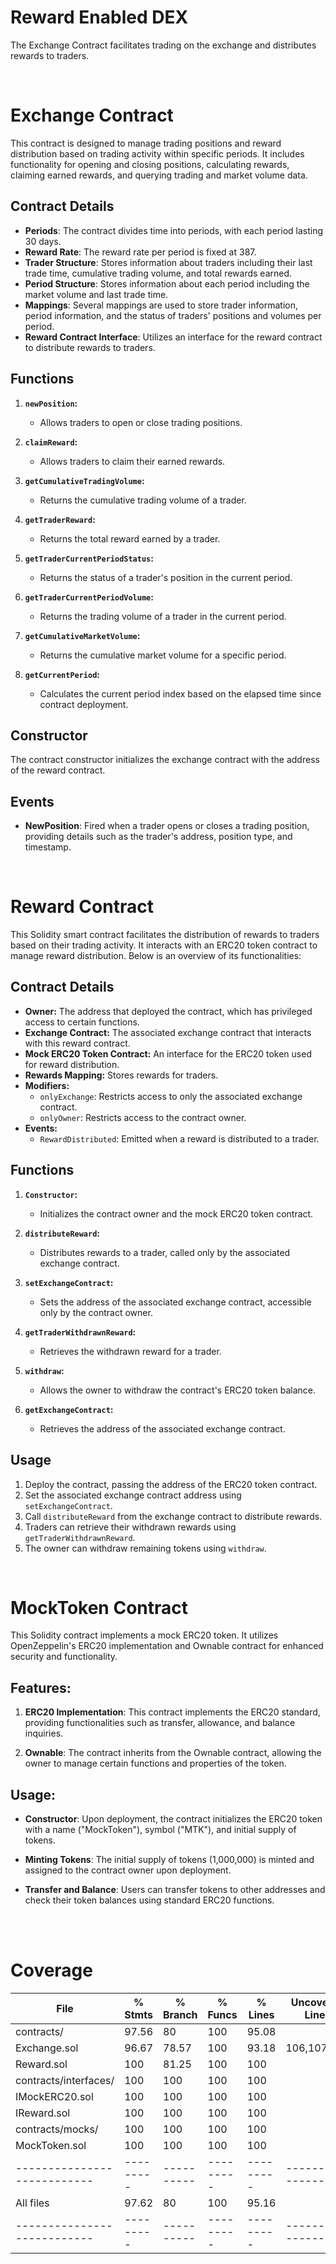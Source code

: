 # Reward Enabled DEX

The Exchange Contract facilitates trading on the exchange and distributes rewards to traders.

<br>

# Exchange Contract

This contract is designed to manage trading positions and reward distribution based on trading activity within specific periods. It includes functionality for opening and closing positions, calculating rewards, claiming earned rewards, and querying trading and market volume data.

## Contract Details

- **Periods**: The contract divides time into periods, with each period lasting 30 days.
- **Reward Rate**: The reward rate per period is fixed at 387.
- **Trader Structure**: Stores information about traders including their last trade time, cumulative trading volume, and total rewards earned.
- **Period Structure**: Stores information about each period including the market volume and last trade time.
- **Mappings**: Several mappings are used to store trader information, period information, and the status of traders' positions and volumes per period.
- **Reward Contract Interface**: Utilizes an interface for the reward contract to distribute rewards to traders.

## Functions

1. **`newPosition`:**

   - Allows traders to open or close trading positions.

2. **`claimReward`:**

   - Allows traders to claim their earned rewards.

3. **`getCumulativeTradingVolume`:**

   - Returns the cumulative trading volume of a trader.

4. **`getTraderReward`:**

   - Returns the total reward earned by a trader.

5. **`getTraderCurrentPeriodStatus`:**

   - Returns the status of a trader's position in the current period.

6. **`getTraderCurrentPeriodVolume`:**

   - Returns the trading volume of a trader in the current period.

7. **`getCumulativeMarketVolume`:**

   - Returns the cumulative market volume for a specific period.

8. **`getCurrentPeriod`:**
   - Calculates the current period index based on the elapsed time since contract deployment.

## Constructor

The contract constructor initializes the exchange contract with the address of the reward contract.

## Events

- **NewPosition**: Fired when a trader opens or closes a trading position, providing details such as the trader's address, position type, and timestamp.

<br>

# Reward Contract

This Solidity smart contract facilitates the distribution of rewards to traders based on their trading activity. It interacts with an ERC20 token contract to manage reward distribution. Below is an overview of its functionalities:

## Contract Details

- **Owner:** The address that deployed the contract, which has privileged access to certain functions.
- **Exchange Contract:** The associated exchange contract that interacts with this reward contract.
- **Mock ERC20 Token Contract:** An interface for the ERC20 token used for reward distribution.
- **Rewards Mapping:** Stores rewards for traders.
- **Modifiers:**
  - `onlyExchange`: Restricts access to only the associated exchange contract.
  - `onlyOwner`: Restricts access to the contract owner.
- **Events:**
  - `RewardDistributed`: Emitted when a reward is distributed to a trader.

## Functions

1. **`Constructor`:**

   - Initializes the contract owner and the mock ERC20 token contract.

2. **`distributeReward`:**

   - Distributes rewards to a trader, called only by the associated exchange contract.

3. **`setExchangeContract`:**

   - Sets the address of the associated exchange contract, accessible only by the contract owner.

4. **`getTraderWithdrawnReward`:**

   - Retrieves the withdrawn reward for a trader.

5. **`withdraw`:**

   - Allows the owner to withdraw the contract's ERC20 token balance.

6. **`getExchangeContract`:**
   - Retrieves the address of the associated exchange contract.

## Usage

1. Deploy the contract, passing the address of the ERC20 token contract.
2. Set the associated exchange contract address using `setExchangeContract`.
3. Call `distributeReward` from the exchange contract to distribute rewards.
4. Traders can retrieve their withdrawn rewards using `getTraderWithdrawnReward`.
5. The owner can withdraw remaining tokens using `withdraw`.

<br>

# MockToken Contract

This Solidity contract implements a mock ERC20 token. It utilizes OpenZeppelin's ERC20 implementation and Ownable contract for enhanced security and functionality.

## Features:

1. **ERC20 Implementation**: This contract implements the ERC20 standard, providing functionalities such as transfer, allowance, and balance inquiries.

2. **Ownable**: The contract inherits from the Ownable contract, allowing the owner to manage certain functions and properties of the token.

## Usage:

- **Constructor**: Upon deployment, the contract initializes the ERC20 token with a name ("MockToken"), symbol ("MTK"), and initial supply of tokens.

- **Minting Tokens**: The initial supply of tokens (1,000,000) is minted and assigned to the contract owner upon deployment.

- **Transfer and Balance**: Users can transfer tokens to other addresses and check their token balances using standard ERC20 functions.

<br><br>

# Coverage

| File                        | % Stmts   | % Branch   | % Funcs   | % Lines   | Uncovered Lines   |
| --------------------------- | --------- | ---------- | --------- | --------- | ----------------- |
| contracts/                  | 97.56     | 80         | 100       | 95.08     |                   |
| Exchange.sol                | 96.67     | 78.57      | 100       | 93.18     | 106,107,108       |
| Reward.sol                  | 100       | 81.25      | 100       | 100       |                   |
| contracts/interfaces/       | 100       | 100        | 100       | 100       |                   |
| IMockERC20.sol              | 100       | 100        | 100       | 100       |                   |
| IReward.sol                 | 100       | 100        | 100       | 100       |                   |
| contracts/mocks/            | 100       | 100        | 100       | 100       |                   |
| MockToken.sol               | 100       | 100        | 100       | 100       |                   |
| --------------------------- | --------- | ---------- | --------- | --------- | ----------------- |
| All files                   | 97.62     | 80         | 100       | 95.16     |                   |
| --------------------------- | --------- | ---------- | --------- | --------- | ----------------- |
